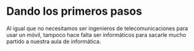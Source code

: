 # Dando los primeros pasos

Al igual que no necesitamos ser ingenieros de telecomunicaciones para usar un móvil, tampoco hace falta ser informáticos para sacarle mucho partido a nuestra aula de informática.